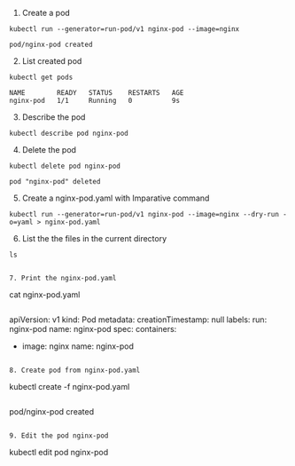 1. Create a pod 
```
kubectl run --generator=run-pod/v1 nginx-pod --image=nginx 
```
```
pod/nginx-pod created
```

2. List created pod
```
kubectl get pods
```
```
NAME        READY   STATUS    RESTARTS   AGE
nginx-pod   1/1     Running   0          9s
```

3. Describe the pod
```
kubectl describe pod nginx-pod
```

4. Delete the pod
```
kubectl delete pod nginx-pod
```
```
pod "nginx-pod" deleted
```

5. Create a nginx-pod.yaml with Imparative command
```
kubectl run --generator=run-pod/v1 nginx-pod --image=nginx --dry-run -o=yaml > nginx-pod.yaml
```

6. List the the files in the current directory
```
ls 
```
```

7. Print the nginx-pod.yaml 
```
cat nginx-pod.yaml
```

```
apiVersion: v1
kind: Pod
metadata:
  creationTimestamp: null
  labels:
    run: nginx-pod
  name: nginx-pod
spec:
  containers:
  - image: nginx
    name: nginx-pod
```

8. Create pod from nginx-pod.yaml
```
kubectl create -f nginx-pod.yaml
```
```
pod/nginx-pod created
```

9. Edit the pod nginx-pod
```
kubectl edit pod nginx-pod
```